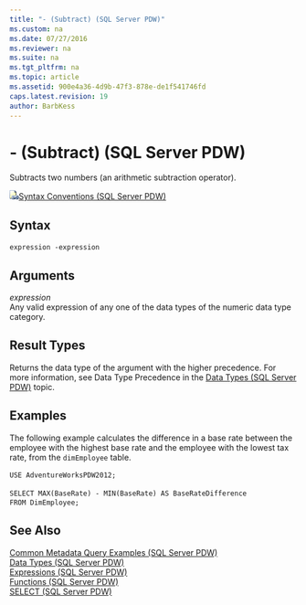 ```yaml
---
title: "- (Subtract) (SQL Server PDW)"
ms.custom: na
ms.date: 07/27/2016
ms.reviewer: na
ms.suite: na
ms.tgt_pltfrm: na
ms.topic: article
ms.assetid: 900e4a36-4d9b-47f3-878e-de1f541746fd
caps.latest.revision: 19
author: BarbKess
---
```

# - (Subtract) (SQL Server PDW)
Subtracts two numbers (an arithmetic subtraction operator).  
  
![Topic link icon](../../mpp/sqlpdw/media/Topic_Link.gif "Topic_Link")[Syntax Conventions &#40;SQL Server PDW&#41;](../../mpp/sqlpdw/syntax-conventions-sql-server-pdw.md)  
  
## Syntax  
  
```  
expression -expression  
```  
  
## Arguments  
*expression*  
Any valid expression of any one of the data types of the numeric data type category.  
  
## Result Types  
Returns the data type of the argument with the higher precedence. For more information, see Data Type Precedence in the [Data Types &#40;SQL Server PDW&#41;](../../mpp/sqlpdw/data-types-sql-server-pdw.md) topic.  
  
## Examples  
The following example calculates the difference in a base rate between the employee with the highest base rate and the employee with the lowest tax rate, from the `dimEmployee` table.  
  
```  
USE AdventureWorksPDW2012;  
  
SELECT MAX(BaseRate) - MIN(BaseRate) AS BaseRateDifference  
FROM DimEmployee;  
```  
  
## See Also  
[Common Metadata Query Examples &#40;SQL Server PDW&#41;](../../mpp/sqlpdw/common-metadata-query-examples-sql-server-pdw.md)  
[Data Types &#40;SQL Server PDW&#41;](../../mpp/sqlpdw/data-types-sql-server-pdw.md)  
[Expressions &#40;SQL Server PDW&#41;](../../mpp/sqlpdw/expressions-sql-server-pdw.md)  
[Functions &#40;SQL Server PDW&#41;](../../mpp/sqlpdw/functions-sql-server-pdw.md)  
[SELECT &#40;SQL Server PDW&#41;](../../mpp/sqlpdw/select-sql-server-pdw.md)  
  

